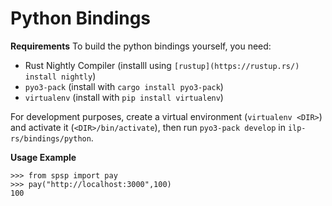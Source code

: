 # Python Bindings

**Requirements**
To build the python bindings yourself, you need:

- Rust Nightly Compiler (installl using `[rustup](https://rustup.rs/) install nightly`)
- `pyo3-pack` (install with `cargo install pyo3-pack`)
- `virtualenv` (install with `pip install virtualenv`)

For development purposes, create a virtual environment (`virtualenv <DIR>`) and activate it (`<DIR>/bin/activate`), then run `pyo3-pack develop` in `ilp-rs/bindings/python`.

**Usage Example**
```
>>> from spsp import pay
>>> pay("http://localhost:3000",100)
100
```
